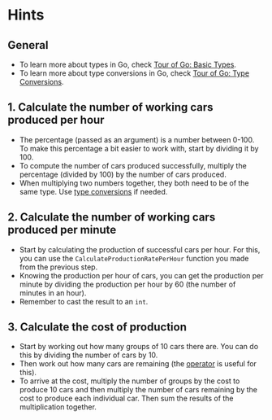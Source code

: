 # Hints

## General

- To learn more about types in Go, check [Tour of Go: Basic Types][basic types].
- To learn more about type conversions in Go, check [Tour of Go: Type Conversions][type conversions].

## 1. Calculate the number of working cars produced per hour

- The percentage (passed as an argument) is a number between 0-100. To make this percentage a bit easier to work with, start by dividing it by 100.
- To compute the number of cars produced successfully, multiply the percentage (divided by 100) by the number of cars produced.
- When multiplying two numbers together, they both need to be of the same type. Use [type conversions][type conversions] if needed.

## 2. Calculate the number of working cars produced per minute

- Start by calculating the production of successful cars per hour. For this, you can use the `CalculateProductionRatePerHour` function you made from the previous step.
- Knowing the production per hour of cars, you can get the production per minute by dividing the production per hour by 60 (the number of minutes in an hour).
- Remember to cast the result to an `int`.

## 3. Calculate the cost of production 

- Start by working out how many groups of 10 cars there are. You can do this by dividing the number of cars by 10.
- Then work out how many cars are remaining (the [operator][modulo operator] is useful for this).
- To arrive at the cost, multiply the number of groups by the cost to produce 10 cars and then multiply the number of cars remaining by the cost to produce each individual car. Then sum the results of the multiplication together.

[basic types]: https://tour.golang.org/basics/11
[type conversions]: https://tour.golang.org/basics/13
[modulo operator]: https://golangbyexample.com/remainder-modulus-go-golang/